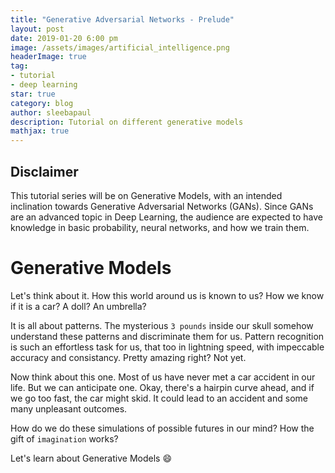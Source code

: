 ```yaml
---
title: "Generative Adversarial Networks - Prelude"
layout: post
date: 2019-01-20 6:00 pm
image: /assets/images/artificial_intelligence.png
headerImage: true
tag:
- tutorial
- deep learning
star: true
category: blog
author: sleebapaul
description: Tutorial on different generative models
mathjax: true
---
```


## Disclaimer

This tutorial series will be on Generative Models, with an intended inclination towards Generative Adversarial Networks (GANs). Since GANs are an advanced topic in Deep Learning, the audience are expected to have knowledge in basic probability, neural networks, and how we train them.

# Generative Models

Let's think about it. How this world around us is known to us? How we know if it is a car? A doll? An umbrella? 


It is all about patterns. The mysterious `3 pounds` inside our skull somehow understand these patterns and discriminate them for us. Pattern recognition is such an effortless task for us, that too in lightning speed, with impeccable accuracy and consistancy. Pretty amazing right? Not yet.

Now think about this one. Most of us have never met a car accident in our life. But we can anticipate one. Okay, there's a hairpin curve ahead, and if we go too fast, the car might skid. It could lead to an accident and some many unpleasant outcomes. 

How do we do these simulations of possible futures in our mind? How the gift of `imagination` works? 

Let's learn about Generative Models :smile:
